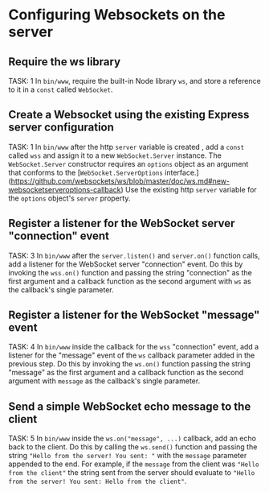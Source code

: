 # Configuring Websockets on the server

## Require the ws library
TASK: 1
In `bin/www`, require the built-in Node library `ws`, and store a reference to it 
in a `const` called `WebSocket`.

## Create a Websocket using the existing Express server configuration
TASK: 1
In `bin/www` after the http `server` variable is created , add a `const` called `wss` and assign it to a new 
`WebSocket.Server` instance. The `WebSocket.Server` constructor requires an `options` object as an argument that conforms to the [`WebSocket.ServerOptions` interface.] (https://github.com/websockets/ws/blob/master/doc/ws.md#new-websocketserveroptions-callback) Use the existing http `server` variable
for the `options` object's `server` property.

## Register a listener for the WebSocket server "connection" event
TASK: 3
In `bin/www` after the `server.listen()` and `server.on()` function calls, add a listener for the WebSocket server "connection" event. Do this by invoking the `wss.on()` function and passing the string "connection" as the first argument and a callback function as the second argument with `ws` as the callback's single parameter.

## Register a listener for the WebSocket "message" event
TASK: 4
In `bin/www` inside the callback for the `wss` "connection" event, add a listener for the "message" event of the `ws` callback parameter added in the previous step. Do this by invoking the `ws.on()` function passing the string "message" as the first argument and a callback function as the second argument with `message` as the callback's single parameter.

## Send a simple WebSocket echo message to the client
TASK: 5
In `bin/www` inside the `ws.on("message", ...)` callback, add an echo back to the client. Do this by calling the `ws.send()` function and passing the string `"Hello from the server! You sent: "` with the `message` parameter appended to the end. For example, if the `message` from the client was `"Hello from the client"` the string sent from the server should evaluate to `"Hello from the server! You sent: Hello from the client"`.
